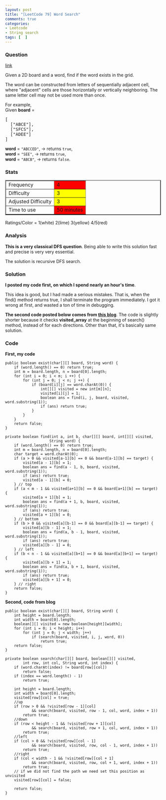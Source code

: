 ```yaml
---
layout: post
title: "[LeetCode 79] Word Search"
comments: true
categories:
- Leetcode
- String search
tags: [  ]
---
```



### Question 
[link](https://oj.leetcode.com/problems/word-search/)

<div class="question-content">
            <p></p><p>
Given a 2D board and a word, find if the word exists in the grid.
</p>
<p>
The word can be constructed from letters of sequentially adjacent cell, where "adjacent" cells are those horizontally or vertically neighboring. The same letter cell may not be used more than once.
</p>

<p>
For example,<br>
Given <b>board</b> = 
</p><pre>[
  ["ABCE"],
  ["SFCS"],
  ["ADEE"]
]
</pre>

<b>word</b> = <code>"ABCCED"</code>, -&gt; returns <code>true</code>,<br>
<b>word</b> = <code>"SEE"</code>, -&gt; returns <code>true</code>,<br>
<b>word</b> = <code>"ABCB"</code>, -&gt; returns <code>false</code>.<br>
<p></p><p></p>
</div>

### Stats
<table border="2">
	<tr>
		<td>Frequency</td>
		<td bgcolor="red">4</td>
	</tr>
	<tr>
		<td>Difficulty</td>
		<td bgcolor="yellow">3</td>
	</tr>
	<tr>
		<td>Adjusted Difficulty</td>
		<td bgcolor="yellow">3</td>
	</tr>
	<tr>
		<td>Time to use</td>
		<td bgcolor="red">50 minutes</td>
	</tr>
</table>

Ratings/Color = 1(white) 2(lime) 3(yellow) 4/5(red)

### Analysis

__This is a very classical DFS question__. Being able to write this solution fast and precise is very very essential. 

The solution is recursive DFS search. 

### Solution

__I posted my code first, on which I spend nearly an hour's time__. 

This idea is good, but I had made a serious mistakes. That is, when the find() method returns true, I shall terminate the program immediately. I got it wrong at first, and wasted a ton of time in debugging. 

__The second code posted below comes from [this blog](http://needjobasap.blogspot.sg/2014/01/word-search-leetcode.html)__. The code is slightly shorter because it checks __visited_array__ at the beginning of search() method, instead of for each directions. Other than that, it's basically same solution. 

### Code

__First, my code__


    public boolean exist(char[][] board, String word) {
        if (word.length() == 0) return true;
        int m = board.length, n = board[0].length;
        for (int i = 0; i < m; i ++) {
            for (int j = 0; j < n; j ++) {
                if (board[i][j] == word.charAt(0)) {
                    int[][] visited = new int[m][n];
                    visited[i][j] = 1;
                    boolean ans = find(i, j, board, visited, word.substring(1));
                    if (ans) return true;
                }
            }
        }
        return false;
    }

    private boolean find(int a, int b, char[][] board, int[][] visited, 
                        String word) {
        if (word.length() == 0) return true;
        int m = board.length, n = board[0].length;
        char target = word.charAt(0);
        if (a > 0 && visited[a-1][b] == 0 && board[a-1][b] == target) {
            visited[a - 1][b] = 1;
            boolean ans = find(a - 1, b, board, visited, word.substring(1));
            if (ans) return true;
            visited[a - 1][b] = 0;
        } // top
        if (a < m - 1 && visited[a+1][b] == 0 && board[a+1][b] == target) {
            visited[a + 1][b] = 1;
            boolean ans = find(a + 1, b, board, visited, word.substring(1));
            if (ans) return true;
            visited[a + 1][b] = 0;
        } // bottom
        if (b > 0 && visited[a][b-1] == 0 && board[a][b-1] == target) {
            visited[a][b - 1] = 1;
            boolean ans = find(a, b - 1, board, visited, word.substring(1));
            if (ans) return true;
            visited[a][b - 1] = 0;
        } // left
        if (b < n - 1 && visited[a][b+1] == 0 && board[a][b+1] == target) {
            visited[a][b + 1] = 1;
            boolean ans = find(a, b + 1, board, visited, word.substring(1));
            if (ans) return true;
            visited[a][b + 1] = 0;
        } // right
        return false;
    }


__Second, code from blog__


    public boolean exist(char[][] board, String word) {
        int height = board.length;
        int width = board[0].length;
        boolean[][] visited = new boolean[height][width];
        for (int i = 0; i < height; i++) 
            for (int j = 0; j < width; j++) 
                if (search(board, visited, i, j, word, 0)) 
                    return true;
        return false;
    }

    private boolean search(char[][] board, boolean[][] visited, 
            int row, int col, String word, int index) {
        if (word.charAt(index) != board[row][col]) 
            return false;
        if (index == word.length() - 1) 
            return true;

        int height = board.length;
        int width = board[0].length;
        visited[row][col] = true;
        //up
        if (row > 0 && !visited[row - 1][col] 
                && search(board, visited, row - 1, col, word, index + 1)) 
            return true;
        //down
        if (row < height - 1 && !visited[row + 1][col] 
                && search(board, visited, row + 1, col, word, index + 1)) 
            return true;
        //left
        if (col > 0 && !visited[row][col - 1] 
                && search(board, visited, row, col - 1, word, index + 1)) 
            return true;
        //right
        if (col < width - 1 && !visited[row][col + 1] 
                && search(board, visited, row, col + 1, word, index + 1)) 
            return true;
        // if we did not find the path we need set this position as unvisited
        visited[row][col] = false;

        return false;
    }
